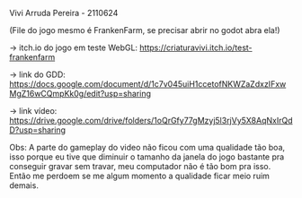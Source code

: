 Vivi Arruda Pereira - 2110624

(File do jogo mesmo é FrankenFarm, se precisar abrir no godot abra ela!)

-> itch.io do jogo em teste WebGL: https://criaturavivi.itch.io/test-frankenfarm

-> link do GDD: https://docs.google.com/document/d/1c7v045uiH1ccetofNKWZaZdxzIFxwMgZ16wCQmpKk0g/edit?usp=sharing

-> link vídeo: https://drive.google.com/drive/folders/1oQrGfy77gMzyj5l3rjVy5X8AqNxIrQdD?usp=sharing

Obs: A parte do gameplay do video não ficou com uma qualidade tão boa, isso porque eu tive que diminuir o tamanho da janela do jogo bastante pra conseguir gravar sem travar, meu computador não é tão bom pra isso. Então me perdoem se me algum momento a qualidade ficar meio ruim demais.

